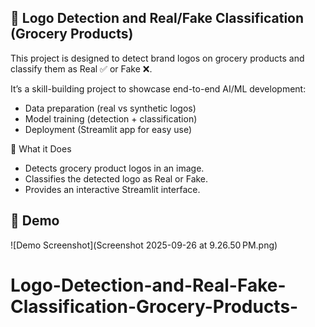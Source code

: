 ## 🛒 Logo Detection and Real/Fake Classification (Grocery Products)

This project is designed to detect brand logos on grocery products and classify them as Real ✅ or Fake ❌.

It’s a skill-building project to showcase end-to-end AI/ML development:
* Data preparation (real vs synthetic logos)
* Model training (detection + classification)
* Deployment (Streamlit app for easy use)

🚀 What it Does

* Detects grocery product logos in an image.
* Classifies the detected logo as Real or Fake.
* Provides an interactive Streamlit interface.


## 📸 Demo


![Demo Screenshot](Screenshot 2025-09-26 at 9.26.50 PM.png)


# Logo-Detection-and-Real-Fake-Classification-Grocery-Products-
